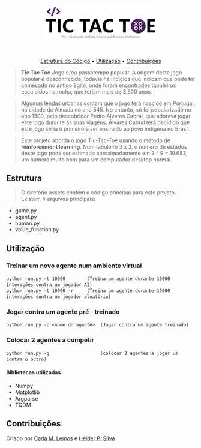 <br/>
<p align="center">
        <img width="60%" src="/img/logo.png" alt="tictactoe">
    </a>
</p>

<br/>

<p align="center">
  <a href="#Estrutura">Estrutura do Código</a> •
  <a href="#Utilização">Utilização</a> •
  <a href="#Contribuições">Contribuições</a>
</p>

> **Tic Tac Toe** Jogo e/ou passatempo popular.
> A origem deste jogo popular é desconhecida, todavia há indícios que indicam que pode ter começado no antigo Egito, onde foram encontrados tabuleiros esculpidos na rocha, que teriam mais de 3.500 anos.

> Algumas lendas urbanas contam que o jogo terá nascido em Portugal, na cidade de Almada no ano 545. No entanto, só foi popularizado no ano 1500, pelo descobridor Pedro Álvares Cabral, que adorava jogar este jogo durante as suas viagens. Álvares Cabral terá decidido que este jogo seria o primeiro a ser ensinado ao povo indígena no Brasil.

>Este projeto aborda o jogo Tic-Tac-Toe usando o método de **reinforcement learning**. Num tabuleiro 3 x 3, o número de estados deste jogo pode ser estimado aproximadamente em 3 ^ 9 = 19.683, um número muito bom para um computador desktop normal.


## Estrutura

> O diretório assets contém o código principal para este projeto. Existem 4 arquivos principais:
* game.py
* agent.py
* human.py
* value_function.py


## Utilização

### Treinar um novo agente num ambiente virtual

    python run.py -t 10000        (Treina um agente durante 10000 interações contra um jogador AI)
    python run.py -t 10000 -r     (Treina um agente durante 10000 interações contra um jogador aleatório)

### Jogar contra um agente pré - treinado

    python run.py -p <nome do agente>  (Jogar contra um agente treinado)

### Colocar 2 agentes a competir

    python run.py -g                   (colocar 2 agentes a jogar um contra o outro)
    
#### Bibliotecas utilizadas:
* Numpy
* Matplotlib
* Argparse
* TQDM

## Contribuições
Criado por [Carla M. Lemos](https://github.com/CarlaMLemos) e [Hélder P. Silva ](https://github.com/helderpsilva)



